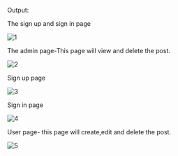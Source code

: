 Output:

The sign up and sign in page

![1](https://user-images.githubusercontent.com/84026251/221857039-efbcb1a0-b8e5-417a-9137-939b2f4caa09.jpeg)

The admin page-This page will view and delete the post.

![2](https://user-images.githubusercontent.com/84026251/221854764-758e246f-413a-49ef-a105-2c5674f3bc63.jpeg)

Sign up page

![3](https://user-images.githubusercontent.com/84026251/221855965-cd362aad-4c07-4e68-9696-688241d8351b.jpeg)

Sign in page

![4](https://user-images.githubusercontent.com/84026251/221856714-0fa6fea3-bde3-4543-ac8d-5af35c084721.jpeg)

User page- this page will create,edit and delete the post.

![5](https://user-images.githubusercontent.com/84026251/221857221-59c5631c-7845-4695-af1e-34f509ef0246.jpeg)
